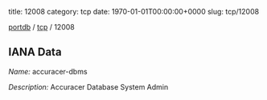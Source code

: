 title: 12008
category: tcp
date: 1970-01-01T00:00:00+0000
slug: tcp/12008

[portdb](/) / [tcp](/category/tcp.html) / 12008


## IANA Data

_Name:_ accuracer-dbms

_Description:_ Accuracer Database System Admin

